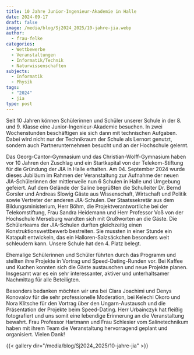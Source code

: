 ```yaml
---
title: 10 Jahre Junior-Ingenieur-Akademie in Halle
date: 2024-09-17
draft: false
image: /media/blog/Sj2024_2025/10-jahre-jia.webp
author:
  - frau-felke
categories:
  - Wettbewerbe
  - Veranstaltungen
  - Informatik/Technik
  - Naturwissenschaften
subjects:
  - Informatik
  - Physik
tags:
  - "2024"
  - jia
type: post
---
```

Seit 10 Jahren können Schülerinnen und Schüler unserer Schule in der 8. und 9. Klasse eine Junior-Ingenieur-Akademie besuchen. In zwei Wochenstunden beschäftigen sie sich dann mit technischen Aufgaben. Dabei wird nicht nur der Technikraum der Schule als Lernort genutzt, sondern auch Partnerunternehmen besucht und an der Hochschule gelernt.

Das Georg-Cantor-Gymnasium und das Christian-Wolff-Gymnasium haben vor 10 Jahren den Zuschlag und ein Startkapital von der Telekom-Stiftung für die Gründung der JIA in Halle erhalten. Am 04. September 2024 wurde dieses Jubiläum im Rahmen der Veranstaltung zur Aufnahme der neuen JIA-Schülerinnen der mittlerweile nun 6 Schulen in Halle und Umgebung gefeiert. Auf dem Gelände der Saline begrüßten die Schulleiter Dr. Bernd Gorsler und Andreas Slowig Gäste aus Wissenschaft, Wirtschaft und Politik sowie Vertreter der anderen JIA-Schulen. Der Staatssekretär aus dem Bildungsministerium, Herr Böhm, die Projektverantwortliche bei der Telekomstiftung, Frau Sandra Heidemann und Herr Professor Voß von der Hochschule Merseburg wandten sich mit Grußworten an die Gäste. Die Schülerteams der JIA-Schulen durften gleichzeitig einen Konstruktionswettbewerb bestreiten. Sie mussten in einer Stunde ein Katapult entwickeln, das ein Halloren-Salzsäckchen besonders weit schleudern kann. Unsere Schule hat den 4. Platz belegt.

Ehemalige Schülerinnen und Schüler führten durch das Programm und stellten ihre Projekte in Vortrag und Speed-Dating-Runden vor. Bei Kaffee und Kuchen konnten sich die Gäste austauschen und neue Projekte planen. Insgesamt war es ein sehr interessanter, aktiver und unterhaltsamer Nachmittag für alle Beteiligten.

Besonders bedanken möchten wir uns bei Clara Joachimi und Denys Konovalov für die sehr professionelle Moderation, bei Kelechi Okoro und Nora Klitsche für den Vortrag über den Ungarn-Austausch und die Präsentation der Projekte beim Speed-Dating. Herr Urbainczyk hat fleißig fotografiert und uns somit eine lebendige Erinnerung an die Veranstaltung bewahrt. Frau Professor Hartmann und Frau Schlesier vom Salinetechnikum haben mit ihrem Team die Veranstaltung hervorragend geplant und organisiert. Vielen Dank!

{{< gallery dir="/media/blog/Sj2024_2025/10-jahre-jia" >}}
